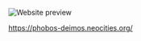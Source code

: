![Website preview](https://neocities.org/site_screenshots/18/36/phobos-deimos/index.html.540x405.webp)

https://phobos-deimos.neocities.org/
